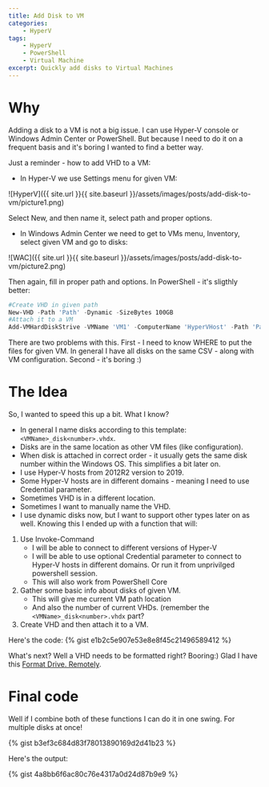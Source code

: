 ```yaml
---
title: Add Disk to VM
categories:
    - HyperV
tags:
    - HyperV
    - PowerShell
    - Virtual Machine
excerpt: Quickly add disks to Virtual Machines
---
```


# Why

Adding a disk to a VM is not a big issue. I can use Hyper-V console or Windows Admin Center or PowerShell. But because I need to do it on a frequent basis and it's boring I wanted to find a better way.

Just a reminder - how to add VHD to a VM:
- In Hyper-V we use Settings menu for given VM:

![HyperV]({{ site.url }}{{ site.baseurl }}/assets/images/posts/add-disk-to-vm/picture1.png) 

Select New, and then name it, select path and proper options.

- In Windows Admin Center we need to get to VMs menu, Inventory, select given VM and go to disks:

![WAC]({{ site.url }}{{ site.baseurl }}/assets/images/posts/add-disk-to-vm/picture2.png) 
	
Then again, fill in proper path and options.
In PowerShell - it's sligthly better:

```powershell
#Create VHD in given path
New-VHD -Path 'Path' -Dynamic -SizeBytes 100GB
#Attach it to a VM
Add-VMHardDiskStrive -VMName 'VM1' -ComputerName 'HyperVHost' -Path 'Path'
```

There are two problems with this. First - I need to know WHERE to put the files for given VM. In general I have all disks on the same CSV - along with VM configuration. Second - it's boring :)

# The Idea

So, I wanted to speed this up a bit. What I know?

- In general I name disks according to this template: `<VMName>_disk<number>.vhdx`.
- Disks are in the same location as other VM files (like configuration).
- When disk is attached in correct order - it usually gets the same disk number within the Windows OS. This simplifies a bit later on. 
- I use Hyper-V hosts from 2012R2 version to 2019.
- Some Hyper-V hosts are in different domains - meaning I need to use Credential parameter.
- Sometimes VHD is in a different location.
- Sometimes I want to manually name the VHD. 
- I use dynamic disks now, but I want to support other types later on as well. 
Knowing this I ended up with a function that will:

1. Use Invoke-Command  
	- I will be able to connect to different versions of Hyper-V 
	- I will be able to use optional Credential parameter to connect to Hyper-V hosts in different domains. Or run it from unprivilged powershell session. 
	- This will also work from PowerShell Core 
2. Gather some basic info about disks of given VM. 
	- This will give me current VM path location
	- And also the number of current VHDs. (remember the `<VMName>_disk<number>.vhdx` part?
3. Create VHD and then attach it to a VM.

Here's the code:
{% gist e1b2c5e907e53e8e8f45c21496589412 %}

What's next? Well a VHD needs to be formatted right? Booring:) Glad I have this [Format Drive. Remotely](http://localhost:4000/powershell/format-drive-remotely/).

# Final code

Well if I combine both of these functions I can do it in one swing. For multiple disks at once!

{% gist b3ef3c684d83f78013890169d2d41b23 %}

Here's the output:

{% gist 4a8bb6f6ac80c76e4317a0d24d87b9e9 %}


